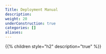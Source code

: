 ```yaml
---
Title: Deployment Manual
description:
weight: 20
underConstruction: true
categories: []
aliases:
---
```


{{% children style="h2" description="true" %}}
